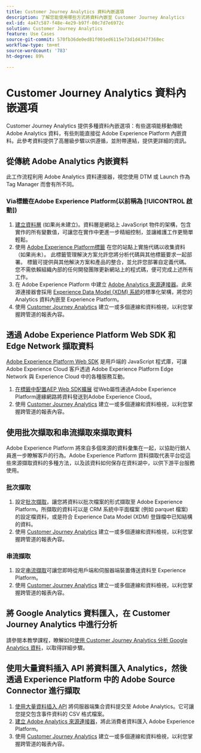 ```yaml
---
title: Customer Journey Analytics 資料內嵌選項
description: 了解您能使用哪些方式將資料內嵌至 Customer Journey Analytics
exl-id: 4a47c587-f48e-4e29-b97f-00c7d7e6972c
solution: Customer Journey Analytics
feature: Use Cases
source-git-commit: 570fb36de0ed81f001ed6115e73d1d4347f368ec
workflow-type: tm+mt
source-wordcount: '783'
ht-degree: 89%

---
```


# Customer Journey Analytics 資料內嵌選項

Customer Journey Analytics 提供多種資料內嵌選項：有些選項能移動傳統 Adobe Analytics 資料，有些則能直接從 Adobe Experience Platform 內嵌資料。此參考資料提供了高層級步驟以供遵循，並附帶連結，提供更詳細的資訊。

## 從傳統 Adobe Analytics 內嵌資料

此工作流程利用 Adobe Analytics 資料連接器，視您使用 DTM 或 Launch 作為 Tag Manager 而會有所不同。

### Via標籤在Adobe Experience Platform(以前稱為 [!UICONTROL 啟動])

1. [建立資料層](https://experienceleague.adobe.com/docs/analytics/implementation/prepare/data-layer.html?lang=zh-Hant) (如果尚未建立)。資料層是網站上 JavaScript 物件的架構，包含實作的所有變數值，可讓您在實作中更進一步精細控制，並讓維護工作更簡單輕鬆。
1. 使用 [Adobe Experience Platform標籤](https://experienceleague.adobe.com/docs/analytics/implementation/launch/overview.html?lang=zh-Hant) 在您的站點上實施代碼以收集資料（如果尚未）。 此標籤管理解決方案允許您將分析代碼與其他標籤要求一起部署。 標籤可提供與其他解決方案和產品的整合，並允許您部署自定義代碼。 您不需依賴組織內部的任何開發團隊更新網站上的程式碼，便可完成上述所有工作。
1. 在 Adobe Experience Platform 中建立 [Adobe Analytics 來源連接器](https://experienceleague.adobe.com/docs/experience-platform/sources/ui-tutorials/create/adobe-applications/analytics.html?lang=zh-Hant)。此來源連接器會採用 [Experience Data Model (XDM) 系統](https://experienceleague.adobe.com/docs/experience-platform/xdm/home.html?lang=zh-Hant)的標準化架構，將您的 Analytics 資料內嵌至 Experience Platform。
1. 使用 [Customer Journey Analytics](https://experienceleague.adobe.com/docs/analytics-platform/using/cja-overview/cja-getting-started.html?lang=zh-Hant) 建立一或多個連線和資料檢視，以利您掌握跨管道的報表內容。

## 透過 Adobe Experience Platform Web SDK 和 Edge Network 擷取資料

[Adobe Experience Platform Web SDK](https://experienceleague.adobe.com/docs/experience-platform/edge/home.html?lang=zh-Hant) 是用戶端的 JavaScript 程式庫，可讓 Adobe Experience Cloud 客戶透過 Adobe Experience Platform Edge Network 與 Experience Cloud 中的各種服務互動。

1. [在標籤中配置AEP Web SDK擴展](https://experienceleague.adobe.com/docs/experience-platform/tags/extensions/adobe/sdk/overview.html?lang=en) 從Web屬性通過Adobe Experience Platform邊緣網路將資料發送到Adobe Experience Cloud。
1. 使用 [Customer Journey Analytics](https://experienceleague.adobe.com/docs/analytics-platform/using/cja-overview/cja-getting-started.html) 建立一或多個連線和資料檢視，以利您掌握跨管道的報表內容。[](/help/connections/create-connection.md)[](/help/data-views/data-views.md)

## 使用批次擷取和串流擷取來擷取資料

Adobe Experience Platform 將來自多個來源的資料彙集在一起，以協助行銷人員進一步瞭解客戶的行為。Adobe Experience Platform 資料擷取代表平台從這些來源擷取資料的多種方法，以及該資料如何保存在資料湖中，以供下游平台服務使用。

### 批次擷取

1. 設定[批次擷取](https://experienceleague.adobe.com/docs/experience-platform/ingestion/batch/overview.html?lang=zh-Hant#batch)，讓您將資料以批次檔案的形式擷取至 Adobe Experience Platform。所擷取的資料可以是 CRM 系統中平面檔案 (例如 parquet 檔案) 的設定檔資料，或是符合 Experience Data Model (XDM) 登錄檔中已知結構的資料。
1. 使用 [Customer Journey Analytics](https://experienceleague.adobe.com/docs/analytics-platform/using/cja-overview/cja-getting-started.html) 建立一或多個連線和資料檢視，以利您掌握跨管道的報表內容。[](/help/connections/create-connection.md)[](/help/data-views/data-views.md)

### 串流擷取

1. 設定[串流擷取](https://experienceleague.adobe.com/docs/experience-platform/ingestion/streaming/overview.html?lang=zh-Hant#streaming)可讓您即時從用戶端和伺服器端裝置傳送資料至 Experience Platform。
1. 使用 [Customer Journey Analytics](https://experienceleague.adobe.com/docs/analytics-platform/using/cja-overview/cja-getting-started.html) 建立一或多個連線和資料檢視，以利您掌握跨管道的報表內容。[](/help/connections/create-connection.md)[](/help/data-views/data-views.md)

## 將 Google Analytics 資料匯入，在 Customer Journey Analytics 中進行分析

請參閱本教學課程，瞭解如何[使用 Customer Journey Analytics 分析 Google Analytics 資料](https://experienceleague.adobe.com/docs/platform-learn/comprehensive-technical-tutorial/module16/ex5.html?lang=zh-Hant#objectives)，以取得詳細步驟。

## 使用大量資料插入 API 將資料匯入 Analytics，然後透過 Experience Platform 中的 Adobe Source Connector 進行擷取

1. [使用大量資料插入 API](https://www.adobe.io/apis/experiencecloud/analytics/docs.html#!AdobeDocs/analytics-2.0-apis/master/bdia.md) 將伺服器端集合資料提交至 Adobe Analytics。它可讓您提交包含事件資料的 CSV 格式檔案。
1. [建立 Adobe Analytics 來源連接器](https://experienceleague.adobe.com/docs/experience-platform/sources/ui-tutorials/create/adobe-applications/analytics.html?lang=zh-Hant)，將此消費者資料匯入 Adobe Experience Platform。
1. 使用 [Customer Journey Analytics](https://experienceleague.adobe.com/docs/analytics-platform/using/cja-overview/cja-getting-started.html) 建立一或多個連線和資料檢視，以利您掌握跨管道的報表內容。[](/help/connections/create-connection.md)[](/help/data-views/data-views.md)
